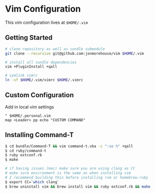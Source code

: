 # Vim Configuration

This vim configuration lives at `$HOME/.vim`

## Getting Started

~~~ sh
# clone repository as well as vundle submodule
git clone --recursive git@github.com:jonmorehouse/vim $HOME/.vim

# install all vundle dependencies
vim +PluginInstall +qall

# symlink vimrc
ln -sf $HOME/.vim/vimrc $HOME/.vimrc

~~~

## Custom Configuration

Add in local vim settings
~~~ vim
" $HOME/.personal.vim
map <Leader> pp echo "CUSTOM COMMAND"
~~~

## Installing Command-T

~~~ sh
$ cd bundle/Command-T && vim command-t.vba -c ":so %" +qall
$ cd ruby/command-t 
$ ruby extconf.rb
$ make

# if having issues (mac) make sure you are using clang as CC
# make sure environment is the same as when installing vim
# I recommend building this before installing rvm or homebrew-ruby
$ export CC=`which clang`
$ brew uninstall vim && brew install vim && ruby extconf.rb && make
~~~


